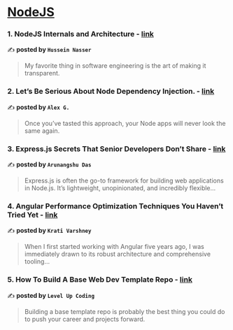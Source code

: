 
<h1><a href=https://medium.com/tag/nodejs/recommended target="_blank" rel="noopener noreferrer">NodeJS</a></h1>
<h3>1. NodeJS Internals and Architecture - <a href="https://medium.com/@hnasr/nodejs-internals-and-architecture-0c3488c3fc49" target="_blank" rel="noopener noreferrer">link</a></h3>

✍️ **posted by `Hussein Nasser`**

<blockquote>My favorite thing in software engineering is the art of making it transparent.</blockquote>

<h3>2. Let’s Be Serious About Node Dependency Injection. - <a href="https://medium.com/@pja-gendre/lets-be-serious-about-node-dependency-injection-73bcf9ac394c" target="_blank" rel="noopener noreferrer">link</a></h3>

✍️ **posted by `Alex G.`**

<blockquote>Once you’ve tasted this approach, your Node apps will never look the same again.</blockquote>

<h3>3. Express.js Secrets That Senior Developers Don’t Share - <a href="https://medium.com/@arunangshudas/express-js-secrets-that-senior-developers-dont-share-b2979bd7439a" target="_blank" rel="noopener noreferrer">link</a></h3>

✍️ **posted by `Arunangshu Das`**

<blockquote>Express.js is often the go-to framework for building web applications in Node.js. It’s lightweight, unopinionated, and incredibly flexible…</blockquote>

<h3>4. Angular Performance Optimization Techniques You Haven’t Tried Yet - <a href="https://medium.com/@krativarshney7/angular-performance-optimization-techniques-you-havent-tried-yet-6d8d35359bbe" target="_blank" rel="noopener noreferrer">link</a></h3>

✍️ **posted by `Krati Varshney`**

<blockquote>When I first started working with Angular five years ago, I was immediately drawn to its robust architecture and comprehensive tooling…</blockquote>

<h3>5. How To Build A Base Web Dev Template Repo - <a href="https://medium.com/gitconnected/how-to-build-a-base-web-dev-template-repo-d4172ebfa915" target="_blank" rel="noopener noreferrer">link</a></h3>

✍️ **posted by `Level Up Coding`**

<blockquote>Building a base template repo is probably the best thing you could do to push your career and projects forward.</blockquote>

